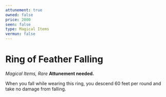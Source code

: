 ```yaml
---
attunement: true
owned: false
price: 2000
seen: false
type: Magical Items
vermun: false
---
```

# Ring of Feather Falling

*Magical Items, Rare* **Attunement needed.**

When you fall while wearing this ring, you descend 60 feet per round and take no damage from falling.